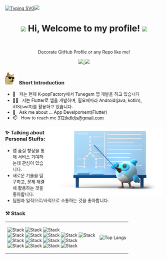 [![Typing SVG](https://readme-typing-svg.demolab.com?font=Fira+Code&pause=1000&color=FFFFFF&center=true&width=435&lines=Welcome+to+My+Profile;My+Name+is+KimTaeOug;I+am+an+App+Developer;With+Flutter)](https://git.io/typing-svg)<img src="https://media.giphy.com/media/hvRJCLFzcasrR4ia7z/giphy.gif" width="30">

<h1 align="center">
	<img src="https://media.giphy.com/media/hvRJCLFzcasrR4ia7z/giphy.gif" width="30">
	Hi, Welcome to my profile!
	<img src="https://emoji.discord.st/emojis/dc5dc637-3062-4bb8-a984-93823e531596.gif" width="30">
</h1>
<br/>

<p align='center'> Decorate GitHub Profile or any Repo like me! </p>
<p align='center'>
  <a href="https://github.com/kyechan99/capsule-render/labels/Idea">
    <img src="https://img.shields.io/badge/IDEA%20ISSUE%20-%23F7DF1E.svg?&style=for-the-badge&&logoColor=white"/>
  </a>
  <a href="#demo">
    <img src="https://img.shields.io/badge/DEMO%20-%234FC08D.svg?&style=for-the-badge&&logoColor=white"/>
  </a>
</p>

### <img src="./rockstar.gif" width="40px"> Short Introduction
- 🔭 &nbsp; 저는 현재 K-popFactory에서 Tunegem 앱 개발을 하고 있습니다
- 🧑‍💻 &nbsp; 저는 Flutter로 앱을 개발하며, 필요에따라 Android(java, kotlin), iOS(swift)를 활용하고 있습니다.  
- 💬 &nbsp; Ask me about ... App Develpoment(Flutter)  
- 📫 &nbsp; How to reach me 312tkdldjs@gmail.com  

<img align="right" width="375"  src="./flutter_img.png" />

### ✨ Talking about Personal Stuffs:

- 앱 품질 향상을 통해 서비스 기여하는데 관심이 있습니다.
- 새로운 기술을 탐구하고, 문제 해결에 활용하는 것을 좋아합니다.
- 팀원과 일적으로/사적으로 소통하는 것을 좋아합니다.
  
### ⚒️ Stack
<table>
  <tr>
    <td>
<div align="left">
  
![Stack](https://img.shields.io/badge/flutter-02569B?style=for-the-badge&logo=Flutter&logoColor=white)
![Stack](https://img.shields.io/badge/android-3DDC84?style=for-the-badge&logo=Android&logoColor=white)
![Stack](https://img.shields.io/badge/apple-000000?style=for-the-badge&logo=IOS&logoColor=white)  
![Stack](https://img.shields.io/badge/dart-0175C2?style=for-the-badge&logo=Dart&logoColor=white)
![Stack](https://img.shields.io/badge/kotlin-7F52FF?style=for-the-badge&logo=Kotlin&logoColor=white)
![Stack](https://img.shields.io/badge/swift-F05138?style=for-the-badge&logo=Swift&logoColor=white)
![Stack](https://img.shields.io/badge/Java-007396?style=for-the-badge&logo=java&logoColor=white)
![Stack](https://img.shields.io/badge/Python-3776AB?style=for-the-badge&logo=Python&logoColor=white)  
![Stack](https://img.shields.io/badge/firebase-FFCA28?style=for-the-badge&logo=Firebase&logoColor=white)
![Stack](https://img.shields.io/badge/ffmpeg-007808?style=for-the-badge&logo=FFmpeg&logoColor=white)
![Stack](https://img.shields.io/badge/fastlane-00F200?style=for-the-badge&logo=FastLane&logoColor=white)
![Stack](https://img.shields.io/badge/githubactions-2088FF?style=for-the-badge&logo=GithubActions&logoColor=white)  
![Stack](https://img.shields.io/badge/slack-4A154B?style=for-the-badge&logo=Slack&logoColor=white)
![Stack](https://img.shields.io/badge/notion-000000?style=for-the-badge&logo=Notion&logoColor=white)
![Stack](https://img.shields.io/badge/github-181717?style=for-the-badge&logo=Github&logoColor=white)
![Stack](https://img.shields.io/badge/figma-F24E1E?style=for-the-badge&logo=Figma&logoColor=white)    
<div>        
    </td>
  <td>
    
![Top Langs](https://github-readme-stats.vercel.app/api/top-langs/?username=kimtaeoug&layout=compact)    
  </td>
  </tr>
</table>
